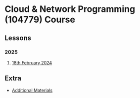 # Cloud & Network Programming (104779) Course

## Lessons

### 2025

 1. [18th February 2024](lessons/2024/02-18)

## Extra

- [Additional Materials](extra/additional-materials)
